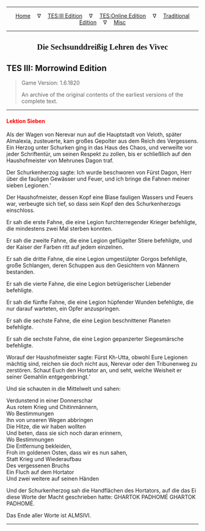 
---

<!-- Jekyll Page Links -->

<center>
<a href="../../../../index.html">Home</a>
&emsp;&nabla;&emsp;
<a href="../../../index-tes3.html">TES:III Edition</a>
&emsp;&nabla;&emsp;
<a href="../../../index-teso.html">TES:Online Edition</a>
&emsp;&nabla;&emsp;
<a href="../../../index-traditional.html">Traditional Edition</a>
&emsp;&nabla;&emsp;
<a href="../../../index-misc.html">Misc</a>
</center>

<!-- Markdown Body Below: -->

---

<center>
<h2><span style="font-family:Georgia">Die Sechsunddreißig Lehren des Vivec</span></h2>
</center>

## TES III: Morrowind Edition

> Game Version: 1.6.1820
>
> An archive of the original contents of the earliest versions of the complete text.

---

#### <span style="color:red">Lektion Sieben</span>

Als der Wagen von Nerevar nun auf die Hauptstadt von Veloth, später Almalexia, zusteuerte, kam großes Gepolter aus dem Reich des Vergessens. Ein Herzog unter Schurken ging in das Haus des Chaos, und verweilte vor jeder Schriftentür, um seinen Respekt zu zollen, bis er schließlich auf den Haushofmeister von Mehrunes Dagon traf.

Der Schurkenherzog sagte: Ich wurde beschworen von Fürst Dagon, Herr über die fauligen Gewässer und Feuer, und ich bringe die Fahnen meiner sieben Legionen.‘

Der Haushofmeister, dessen Kopf eine Blase fauligen Wassers und Feuers war, verbeugte sich tief, so dass sein Kopf den des Schurkenherzogs einschloss.

Er sah die erste Fahne, die eine Legion furchterregender Krieger befehligte, die mindestens zwei Mal sterben konnten.

Er sah die zweite Fahne, die eine Legion geflügelter Stiere befehligte, und der Kaiser der Farben ritt auf jedem einzelnen.

Er sah die dritte Fahne, die eine Legion umgestülpter Gorgos befehligte, große Schlangen, deren Schuppen aus den Gesichtern von Männern bestanden.

Er sah die vierte Fahne, die eine Legion betrügerischer Liebender befehligte.

Er sah die fünfte Fahne, die eine Legion hüpfender Wunden befehligte, die nur darauf warteten, ein Opfer anzuspringen.

Er sah die sechste Fahne, die eine Legion beschnittener Planeten befehligte.

Er sah die sechste Fahne, die eine Legion gepanzerter Siegesmärsche befehligte.

Worauf der Haushofmeister sagte: Fürst Kh-Utta, obwohl Eure Legionen mächtig sind, reichen sie doch nicht aus, Nerevar oder den Tribunenweg zu zerstören. Schaut Euch den Hortator an, und seht, welche Weisheit er seiner Gemahlin entgegenbringt.‘

Und sie schauten in die Mittelwelt und sahen:

Verdunstend in einer Donnerschar\
Aus rotem Krieg und Chitinmännern,\
Wo Bestimmungen\
Ihn von unseren Wegen abbringen\
Die Hitze, die wir haben wollten\
Und beten, dass sie sich noch daran erinnern,\
Wo Bestimmungen\
Die Entfernung bekleiden,\
Froh im goldenen Osten, dass wir es nun sahen,\
Statt Krieg und Wiederaufbau\
Des vergessenen Bruchs\
Ein Fluch auf dem Hortator\
Und zwei weitere auf seinen Händen

Und der Schurkenherzog sah die Handflächen des Hortators, auf die das Ei diese Worte der Macht geschrieben hatte: GHARTOK PADHOMÉ GHARTOK PADHOMÉ.

Das Ende aller Worte ist ALMSIVI.

---

